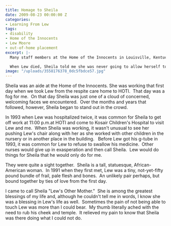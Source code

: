 ```yaml
---
title: Homage to Sheila
date: 2009-08-23 00:00:00 Z
categories:
- Learning From Lew
tags:
- disability
- Home of the Innocents
- Lew Moore
- out-of-home placement
excerpt: |-
  Many staff members at the Home of the Innocents in Louisville, Kentucky were special friends to us and to Lew.  Debbie, Patty, Dawn.  So many others. Physical Therapists.  Volunteers.  Administrators.  But Sheila stood out.  It was love at first sight.  How could I ever thank Sheila enough?

  When Lew died, Sheila told me she was never going to allow herself to get so attached to a patient again.  It was too painful.  But, Sheila, I hope that is not what happened.  You were such a blessing to Lew and to his family.  Thank you, dear one.
image: "/uploads/3558176378_0dc5fbdce57.jpg"
---
```


Sheila was an aide at the Home of the Innocents. She was working that first day when we took Lew from the respite care home to HOTI.  That day was a fog for me.  On that day Sheila was just one of a cloud of concerned, welcoming faces we encountered.  Over the months and years that followed, however, Sheila began to stand out in the crowd.

In 1993 when Lew was hospitalized twice, it was common for Sheila to get off work at 11:00 p.m.at HOTI and come to Kosair Children's Hospital to visit Lew and me.  When Sheila was working, it wasn't unusual to see her pushing Lew's chair along with her as she worked with other children in the nursery or in another place in the building.   Before Lew got his g-tube in 1993, it was common for Lew to refuse to swallow his medicine.  Other nurses would give up in exasperation and then call Sheila.  Lew would do things for Sheila that he would only do for me.

They were quite a sight together.  Sheila is a tall, statuesque, African-American woman.  In 1991 when they first met, Lew was a tiny, not-yet-fifty pound bundle of frail, pale flesh and bones.  An unlikely pair perhaps, but bound together by ties of love from the first day.

I came to call Sheila "Lew's Other Mother."  She is among the greatest blessings of my life and, although he couldn't tell me in words, I know she was a blessing in Lew's life as well.  Sometimes the pain of not being able to touch Lew was more than I could bear.  My thumb literally ached with the need to rub his cheek and temple.  It relieved my pain to know that Sheila was there doing what I could not do.
